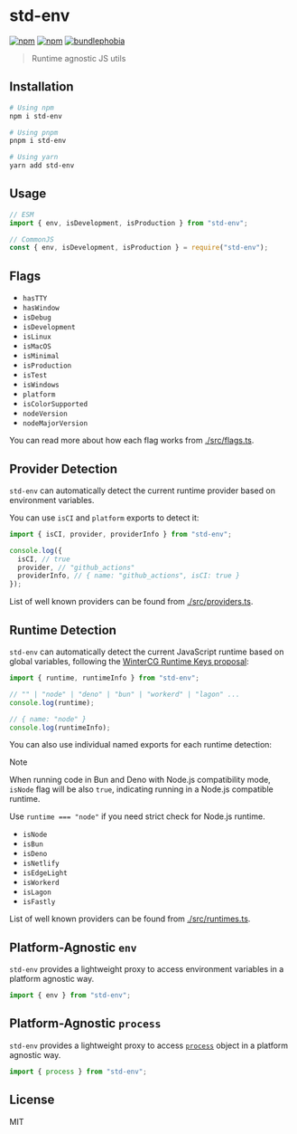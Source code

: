 # std-env

[![npm](https://img.shields.io/npm/dm/std-env.svg?style=flat-square)](http://npmjs.com/package/std-env)
[![npm](https://img.shields.io/npm/v/std-env.svg?style=flat-square)](http://npmjs.com/package/std-env)
[![bundlephobia](https://img.shields.io/bundlephobia/min/std-env/latest.svg?style=flat-square)](https://bundlephobia.com/result?p=std-env)

> Runtime agnostic JS utils

## Installation

```sh
# Using npm
npm i std-env

# Using pnpm
pnpm i std-env

# Using yarn
yarn add std-env
```

## Usage

```js
// ESM
import { env, isDevelopment, isProduction } from "std-env";

// CommonJS
const { env, isDevelopment, isProduction } = require("std-env");
```

## Flags

- `hasTTY`
- `hasWindow`
- `isDebug`
- `isDevelopment`
- `isLinux`
- `isMacOS`
- `isMinimal`
- `isProduction`
- `isTest`
- `isWindows`
- `platform`
- `isColorSupported`
- `nodeVersion`
- `nodeMajorVersion`

You can read more about how each flag works from [./src/flags.ts](./src/flags.ts).

## Provider Detection

`std-env` can automatically detect the current runtime provider based on environment variables.

You can use `isCI` and `platform` exports to detect it:

```ts
import { isCI, provider, providerInfo } from "std-env";

console.log({
  isCI, // true
  provider, // "github_actions"
  providerInfo, // { name: "github_actions", isCI: true }
});
```

List of well known providers can be found from [./src/providers.ts](./src/providers.ts).

## Runtime Detection

`std-env` can automatically detect the current JavaScript runtime based on global variables, following the [WinterCG Runtime Keys proposal](https://runtime-keys.proposal.wintercg.org/):

```ts
import { runtime, runtimeInfo } from "std-env";

// "" | "node" | "deno" | "bun" | "workerd" | "lagon" ...
console.log(runtime);

// { name: "node" }
console.log(runtimeInfo);
```

You can also use individual named exports for each runtime detection:

> [!NOTE]
> When running code in Bun and Deno with Node.js compatibility mode, `isNode` flag will be also `true`, indicating running in a Node.js compatible runtime.
>
> Use `runtime === "node"` if you need strict check for Node.js runtime.

- `isNode`
- `isBun`
- `isDeno`
- `isNetlify`
- `isEdgeLight`
- `isWorkerd`
- `isLagon`
- `isFastly`

List of well known providers can be found from [./src/runtimes.ts](./src/runtimes.ts).

## Platform-Agnostic `env`

`std-env` provides a lightweight proxy to access environment variables in a platform agnostic way.

```ts
import { env } from "std-env";
```

## Platform-Agnostic `process`

`std-env` provides a lightweight proxy to access [`process`](https://nodejs.org/api/process.html) object in a platform agnostic way.

```ts
import { process } from "std-env";
```

## License

MIT
